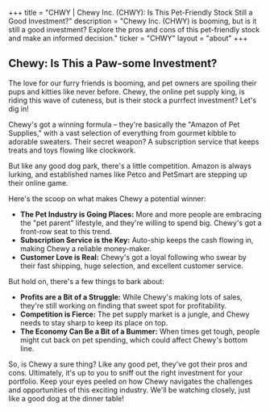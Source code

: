 +++
title = "CHWY |  Chewy Inc. (CHWY): Is This Pet-Friendly Stock Still a Good Investment?"
description = "Chewy Inc. (CHWY) is booming, but is it still a good investment? Explore the pros and cons of this pet-friendly stock and make an informed decision."
ticker = "CHWY"
layout = "about"
+++

        


##  Chewy: Is This a Paw-some Investment? 

The love for our furry friends is booming, and pet owners are spoiling their pups and kitties like never before. Chewy, the online pet supply king, is riding this wave of cuteness, but is their stock a purrfect investment? Let's dig in!

Chewy's got a winning formula – they're basically the "Amazon of Pet Supplies," with a vast selection of everything from gourmet kibble to adorable sweaters. Their secret weapon? A subscription service that keeps treats and toys flowing like clockwork. 

But like any good dog park, there's a little competition.  Amazon is always lurking, and established names like Petco and PetSmart are stepping up their online game. 

Here's the scoop on what makes Chewy a potential winner:

* **The Pet Industry is Going Places:** More and more people are embracing the "pet parent" lifestyle, and they're willing to spend big. Chewy's got a front-row seat to this trend.
* **Subscription Service is the Key:**  Auto-ship keeps the cash flowing in, making Chewy a reliable money-maker.
* **Customer Love is Real:**  Chewy's got a loyal following who swear by their fast shipping, huge selection, and excellent customer service. 

But hold on, there's a few things to bark about:

* **Profits are a Bit of a Struggle:**  While Chewy's making lots of sales, they're still working on finding that sweet spot for profitability.
* **Competition is Fierce:** The pet supply market is a jungle, and Chewy needs to stay sharp to keep its place on top.
* **The Economy Can Be a Bit of a Bummer:** When times get tough, people might cut back on pet spending, which could affect Chewy's bottom line. 

So, is Chewy a sure thing?  Like any good pet, they've got their pros and cons. Ultimately, it's up to you to sniff out the right investment for your portfolio.  Keep your eyes peeled on how Chewy navigates the challenges and opportunities of this exciting industry.  We'll be watching closely, just like a good dog at the dinner table! 

        